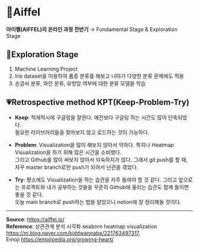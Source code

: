# 🏫Aiffel
<b>아이펠(AIFFEL)의 온라인 과정 전반기</b> → Fundamental Stage & Exploration Stage



## 🧭Exploration Stage
1. Machine Learning Project
2. Iris dataset을 이용하여 품종 분류를 해보고 나아가 다양한 분류 문제에도 적용
3. 손글씨 분류, 와인 분류, 유방암 여부에 대한 분류 모델을 학습

## 💗Retrospective method KPT(Keep-Problem-Try)
+ <b>Keep</b>: 적재적시에 구글링을 잘한다. 예전보다 구글링 하는 시간도 많이 단축되었다.  
필요한 라이브러리들을 찾아보지 않고 로드하는 것이 가능하다.  

+ <b>Problem</b>: Visualization을 많이 해보지 않아서 약하다. 특히나 Heatmap Visualization을 하기 위해 많은 시간을 소비했다.  
그리고 Github를 많이 써보지 않아서 익숙하지가 않다. 그래서 git push를 할 때, 자꾸 master branch로만 push가 되어서 난관을 겪었다.  

+ <b>Try</b>: 평소에도 Visualization을 하는 습관을 자주 들여야 할 것 같다. 그리고 앞으로는 프로젝트와 내가 공부하는 것들을 꾸준히 Github에 올리는 습관도 함께 들이면 좋을 것 같다.  
오늘 main branch로 push하는 법을 알았으니 notion에 잘 정리해둘 것이다.

-----  

**Source**: <https://aiffel.io/>  
**Reference**: 상관관계 분석 시각화 seaborn heatmap visualization <https://m.blog.naver.com/kiddwannabe/221763497317>,   
Emoji <https://emojipedia.org/growing-heart/>
